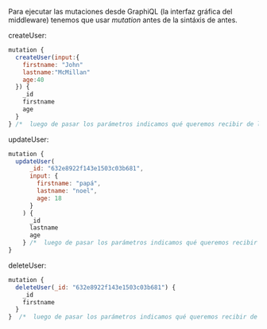 Para ejecutar las mutaciones desde GraphiQL (la interfaz gráfica del middleware) tenemos que usar *mutation* antes de la sintáxis de antes.

createUser:

```js
mutation {
  createUser(input:{
    firstname: "John"
    lastname:"McMillan"
    age:40
  }) {
    _id
    firstname
    age
  }
} /*  luego de pasar los parámetros indicamos qué queremos recibir de lo retornado. */
```

updateUser:

```js
mutation {
  updateUser(
      _id: "632e8922f143e1503c03b681", 
      input: {
        firstname: "papá",
        lastname: "noel",
        age: 18
      }
  	) {
      _id
      lastname
      age
    } /*  luego de pasar los parámetros indicamos qué queremos recibir de lo retornado. */
}
```

deleteUser: 

```js
mutation {
  deleteUser(_id: "632e8922f143e1503c03b681") {
    _id
    firstname
  }
}  /*  luego de pasar los parámetros indicamos qué queremos recibir de lo retornado. */
```